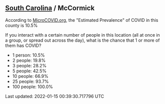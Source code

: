 
## [South Carolina](/united-states/south-carolina) / McCormick

According to [MicroCOVID.org](http://microcovid.org),
the "Estimated Prevalence" of COVID in this county is 10.5%

If you interact with a certain number of people in this location
(all at once in a group, or spread out across the day), what is the chance that
1 or more of them has COVID?

- 1 person: 10.5%
- 2 people: 19.8%
- 3 people: 28.2%
- 5 people: 42.5%
- 10 people: 66.9%
- 25 people: 93.7%
- 100 people: 100.0%

Last updated: 2022-01-15 00:39:30.717796 UTC
